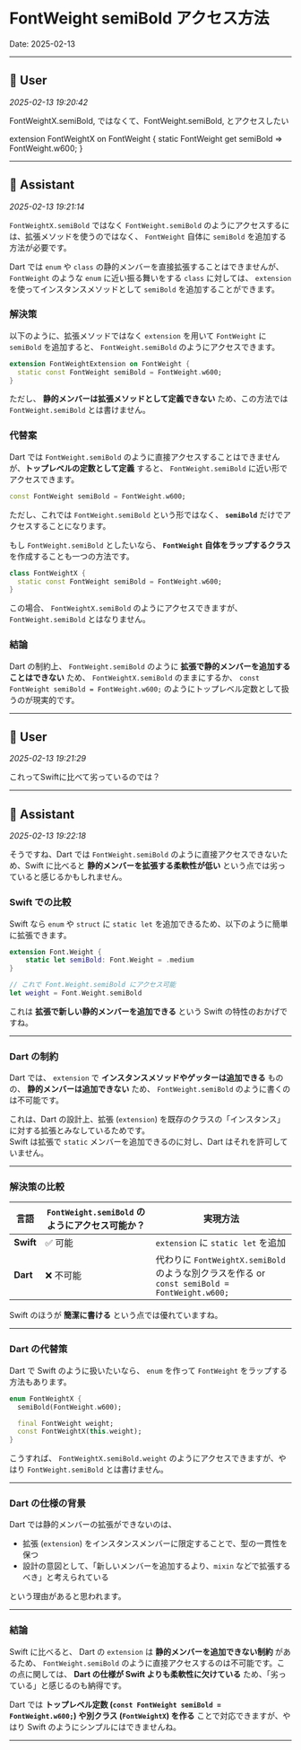 # FontWeight semiBold アクセス方法

Date: 2025-02-13

---

## 👤 User
*2025-02-13 19:20:42*

FontWeightX.semiBold, ではなくて、FontWeight.semiBold, とアクセスしたい


extension FontWeightX on FontWeight {
  static FontWeight get semiBold =&gt; FontWeight.w600;
}

---

## 🤖 Assistant
*2025-02-13 19:21:14*

`FontWeightX.semiBold` ではなく `FontWeight.semiBold` のようにアクセスするには、拡張メソッドを使うのではなく、 `FontWeight` 自体に `semiBold` を追加する方法が必要です。

Dart では `enum` や `class` の静的メンバーを直接拡張することはできませんが、 `FontWeight` のような `enum` に近い振る舞いをする `class` に対しては、 `extension` を使ってインスタンスメソッドとして `semiBold` を追加することができます。

### 解決策
以下のように、拡張メソッドではなく `extension` を用いて `FontWeight` に `semiBold` を追加すると、 `FontWeight.semiBold` のようにアクセスできます。

```dart
extension FontWeightExtension on FontWeight {
  static const FontWeight semiBold = FontWeight.w600;
}
```

ただし、 **静的メンバーは拡張メソッドとして定義できない** ため、この方法では `FontWeight.semiBold` とは書けません。

### 代替案
Dart では `FontWeight.semiBold` のように直接アクセスすることはできませんが、**トップレベルの定数として定義** すると、 `FontWeight.semiBold` に近い形でアクセスできます。

```dart
const FontWeight semiBold = FontWeight.w600;
```

ただし、これでは `FontWeight.semiBold` という形ではなく、 **`semiBold`** だけでアクセスすることになります。

もし `FontWeight.semiBold` としたいなら、 **`FontWeight` 自体をラップするクラス** を作成することも一つの方法です。

```dart
class FontWeightX {
  static const FontWeight semiBold = FontWeight.w600;
}
```

この場合、 `FontWeightX.semiBold` のようにアクセスできますが、 `FontWeight.semiBold` とはなりません。

### 結論
Dart の制約上、 `FontWeight.semiBold` のように **拡張で静的メンバーを追加することはできない** ため、 `FontWeightX.semiBold` のままにするか、 `const FontWeight semiBold = FontWeight.w600;` のようにトップレベル定数として扱うのが現実的です。

---

## 👤 User
*2025-02-13 19:21:29*

これってSwiftに比べて劣っているのでは？

---

## 🤖 Assistant
*2025-02-13 19:22:18*

そうですね、Dart では `FontWeight.semiBold` のように直接アクセスできないため、Swift に比べると **静的メンバーを拡張する柔軟性が低い** という点では劣っていると感じるかもしれません。

### **Swift での比較**
Swift なら `enum` や `struct` に `static let` を追加できるため、以下のように簡単に拡張できます。

```swift
extension Font.Weight {
    static let semiBold: Font.Weight = .medium
}

// これで Font.Weight.semiBold にアクセス可能
let weight = Font.Weight.semiBold
```

これは **拡張で新しい静的メンバーを追加できる** という Swift の特性のおかげですね。

---

### **Dart の制約**
Dart では、 `extension` で **インスタンスメソッドやゲッターは追加できる** ものの、 **静的メンバーは追加できない** ため、 `FontWeight.semiBold` のように書くのは不可能です。

これは、Dart の設計上、拡張 (`extension`) を既存のクラスの「インスタンス」に対する拡張とみなしているためです。  
Swift は拡張で `static` メンバーを追加できるのに対し、Dart はそれを許可していません。

---

### **解決策の比較**
| 言語 | `FontWeight.semiBold` のようにアクセス可能か？ | 実現方法 |
|------|----------------------------------|----------|
| **Swift** | ✅ 可能 | `extension` に `static let` を追加 |
| **Dart** | ❌ 不可能 | 代わりに `FontWeightX.semiBold` のような別クラスを作る or `const semiBold = FontWeight.w600;` |

Swift のほうが **簡潔に書ける** という点では優れていますね。

---

### **Dart の代替策**
Dart で Swift のように扱いたいなら、 `enum` を作って `FontWeight` をラップする方法もあります。

```dart
enum FontWeightX {
  semiBold(FontWeight.w600);

  final FontWeight weight;
  const FontWeightX(this.weight);
}
```

こうすれば、 `FontWeightX.semiBold.weight` のようにアクセスできますが、やはり `FontWeight.semiBold` とは書けません。

---

### **Dart の仕様の背景**
Dart では静的メンバーの拡張ができないのは、  
- 拡張 (`extension`) をインスタンスメンバーに限定することで、型の一貫性を保つ  
- 設計の意図として、「新しいメンバーを追加するより、`mixin` などで拡張するべき」と考えられている  

という理由があると思われます。

---

### **結論**
Swift に比べると、 Dart の `extension` は **静的メンバーを追加できない制約** があるため、 `FontWeight.semiBold` のように直接アクセスするのは不可能です。この点に関しては、 **Dart の仕様が Swift よりも柔軟性に欠けている** ため、「劣っている」と感じるのも納得です。

Dart では **トップレベル定数 (`const FontWeight semiBold = FontWeight.w600;`) や別クラス (`FontWeightX`) を作る** ことで対応できますが、やはり Swift のようにシンプルにはできませんね。

---
